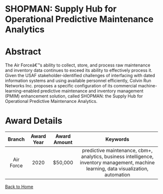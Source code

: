 
SHOPMAN: Supply Hub for Operational Predictive Maintenance Analytics
====================================================================

# Abstract


The Air Forceâ€™s ability to collect, store, and process raw maintenance and inventory data continues to exceed its ability to effectively process it. Given the USAF stakeholder-identified challenges of interfacing with dated information systems and using available personnel efficiently, Colvin Run Networks Inc. proposes a specific configuration of its commercial machine-learning-enabled predictive maintenance and inventory management (PMIM) enhancement solution, called SHOPMAN: the Supply Hub for Operational Predictive Maintenance Analytics.  

# Award Details

|Branch|Award Year|Award Amount|Keywords|
| :---: | :---: | :---: | :---: |
|Air Force|2020|$50,000|predictive maintenance, cbm+, analytics, business intelligence, inventory management, machine learning, data visualization, automation|
  
  


[Back to Home](https://github.com/chrischow/dod_sbir_awards#1641)